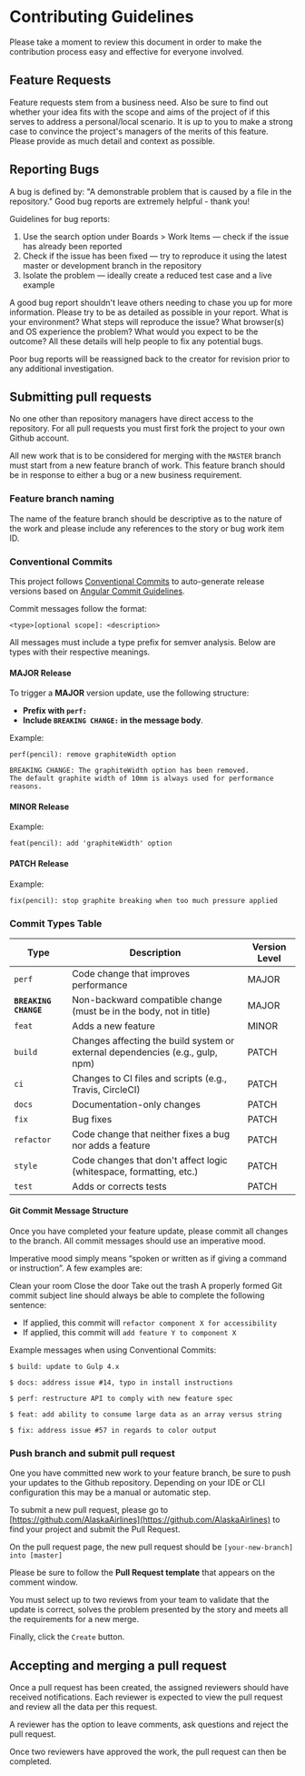 # Contributing Guidelines

Please take a moment to review this document in order to make the contribution process easy and effective for everyone involved.

## Feature Requests

Feature requests stem from a business need. Also be sure to find out whether your idea fits with the scope and aims of the project of if this serves to address a personal/local scenario. It is up to you to make a strong case to convince the project's managers of the merits of this feature. Please provide as much detail and context as possible.

## Reporting Bugs

A bug is defined by: "A demonstrable problem that is caused by a file in the repository." Good bug reports are extremely helpful - thank you!

Guidelines for bug reports:

1. Use the search option under Boards > Work Items — check if the issue has already been reported
1. Check if the issue has been fixed — try to reproduce it using the latest master or development branch in the repository
1. Isolate the problem — ideally create a reduced test case and a live example

A good bug report shouldn't leave others needing to chase you up for more information. Please try to be as detailed as possible in your report. What is your environment? What steps will reproduce the issue? What browser(s) and OS experience the problem? What would you expect to be the outcome? All these details will help people to fix any potential bugs.

Poor bug reports will be reassigned back to the creator for revision prior to any additional investigation.

## Submitting pull requests

No one other than repository managers have direct access to the repository. For all pull requests you must first fork the project to your own Github account.

All new work that is to be considered for merging with the `MASTER` branch must start from a new feature branch of work. This feature branch should be in response to either a bug or a new business requirement.

### Feature branch naming

The name of the feature branch should be descriptive as to the nature of the work and please include any references to the story or bug work item ID.

### Conventional Commits

This project follows [Conventional Commits](https://www.conventionalcommits.org/) to auto-generate release versions based on [Angular Commit Guidelines](https://github.com/angular/angular/blob/22b96b9/CONTRIBUTING.md#-commit-message-guidelines).

Commit messages follow the format:

```
<type>[optional scope]: <description>
```

All messages must include a type prefix for semver analysis. Below are types with their respective meanings.

#### MAJOR Release

To trigger a **MAJOR** version update, use the following structure:

- **Prefix with `perf:`**
- **Include `BREAKING CHANGE:` in the message body**.

Example:

```
perf(pencil): remove graphiteWidth option

BREAKING CHANGE: The graphiteWidth option has been removed.
The default graphite width of 10mm is always used for performance reasons.
```

#### MINOR Release

Example:

```
feat(pencil): add 'graphiteWidth' option
```

#### PATCH Release

Example:

```
fix(pencil): stop graphite breaking when too much pressure applied
```

### Commit Types Table

| Type             | Description                                                                                                   | Version Level |
|------------------|---------------------------------------------------------------------------------------------------------------|---------------|
| `perf`           | Code change that improves performance                                                                         | MAJOR          |
| **`BREAKING CHANGE`** | Non-backward compatible change (must be in the body, not in title)                                      | MAJOR         |
| `feat`           | Adds a new feature                                                                                            | MINOR         |
| `build`          | Changes affecting the build system or external dependencies (e.g., gulp, npm)                                 | PATCH          |
| `ci`             | Changes to CI files and scripts (e.g., Travis, CircleCI)                                                      | PATCH          |
| `docs`           | Documentation-only changes                                                                                    | PATCH          |
| `fix`            | Bug fixes                                                                                                     | PATCH         |
| `refactor`       | Code change that neither fixes a bug nor adds a feature                                                       | PATCH          |
| `style`          | Code changes that don't affect logic (whitespace, formatting, etc.)                                           | PATCH          |
| `test`           | Adds or corrects tests                                                                                        | PATCH          |


#### Git Commit Message Structure

Once you have completed your feature update, please commit all changes to the branch. All commit messages should use an imperative mood.

Imperative mood simply means “spoken or written as if giving a command or instruction”. A few examples are:

Clean your room
Close the door
Take out the trash
A properly formed Git commit subject line should always be able to complete the following sentence:

- If applied, this commit will `refactor component X for accessibility`
- If applied, this commit will `add feature Y to component X`

Example messages when using Conventional Commits:

```
$ build: update to Gulp 4.x

$ docs: address issue #14, typo in install instructions

$ perf: restructure API to comply with new feature spec

$ feat: add ability to consume large data as an array versus string

$ fix: address issue #57 in regards to color output
```

### Push branch and submit pull request

One you have committed new work to your feature branch, be sure to push your updates to the Github repository. Depending on your IDE or CLI configuration this may be a manual or automatic step.

To submit a new pull request, please go to [https://github.com/AlaskaAirlines](https://github.com/AlaskaAirlines) to find your project and submit the Pull Request.

On the pull request page, the new pull request should be `[your-new-branch] into [master]`

Please be sure to follow the **Pull Request template** that appears on the comment window.

You must select up to two reviews from your team to validate that the update is correct, solves the problem presented by the story and meets all the requirements for a new merge.

Finally, click the `Create` button.

## Accepting and merging a pull request

Once a pull request has been created, the assigned reviewers should have received notifications. Each reviewer is expected to view the pull request and review all the data per this request.

A reviewer has the option to leave comments, ask questions and reject the pull request.

Once two reviewers have approved the work, the pull request can then be completed.
